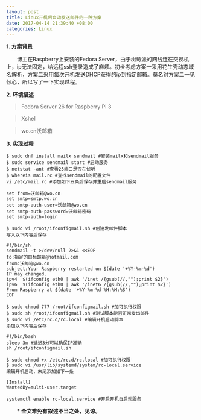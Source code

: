 ```yaml
---
layout: post
title: Linux开机后自动发送邮件的一种方案
date: 2017-04-14 21:39:40 +08:00
categories: Linux
---
```


**1. 方案背景**

&emsp;&emsp;博主在Raspberry上安装的Fedora Server，由于树莓派的网线连在交换机上，ip无法固定，给远程ssh登录造成了麻烦。初步考虑方案一采用花生壳动态域名解析，方案二采用每次开机发送DHCP获得的ip到指定邮箱。莫名对方案二一见倾心，所以写了一下实现过程。

**2. 环境描述​**

>Fedora Server 26 for Raspberry Pi 3

>Xshell

>wo.cn沃邮箱

**3. 实现过程**

```
$ sudo dnf install mailx sendmail #安装mailx和sendmail服务
$ sudo service sendmail start #启动服务
$ netstat -ant #查看25端口是否在侦听
$ whereis mail.rc #查找sendmail的配置文件
vi /etc/mail.rc #添加如下五条后保存并重启sendmail服务
```
```
set from=沃邮箱@wo.cn
set smtp=smtp.wo.cn
set smtp-auth-user=沃邮箱@wo.cn
set smtp-auth-password=沃邮箱密码
set smtp-auth=login
```
```
$ sudo vi /root/ifconfigmail.sh #创建发邮件脚本
写入以下内容后保存
```
```
#!/bin/sh
sendmail -t >/dev/null 2>&1 <<EOF
to:指定的目标邮箱@hotmail.com
from:沃邮箱@wo.cn
subject:Your Raspberry restarted on $(date '+%Y-%m-%d')
IP may changed.
ipv4  $(ifconfig eth0 | awk '/inet /{gsub(//,"");print $2}')
ipv6  $(ifconfig eth0 | awk '/inet6 /{gsub(//,"");print $2}')
From Raspberry at $(date '+%Y-%m-%d %H:%M:%S')
EOF
```
```
$ sudo chmod 777 /root/ifconfigmail.sh #加可执行权限
$ sudo sh /root/ifconfigmail.sh #测试脚本能否正常发出邮件
$ sudo vi /etc/rc.d/rc.local #编辑开机启动脚本
添加以下内容后保存
```

    #!/bin/bash
    sleep 3m #延迟3分可以确保IP准确
    sh /root/ifconfigmail.sh

```
$ sudo chmod +x /etc/rc.d/rc.local #加可执行权限
$ sudo vi /usr/lib/systemd/system/rc-local.service
编辑开机启动，末尾添加如下一条
```
```
[Install]
WantedBy=multi-user.target
```
```
systemctl enable rc-local.service #开启开机自启动服务
```


&emsp;&emsp;__* 全文难免有叙述不当之处，见谅。__
